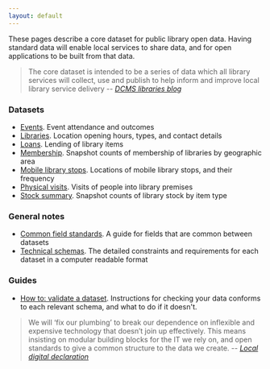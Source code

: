 ```yaml
---
layout: default
---
```


These pages describe a core dataset for public library open data. Having standard data will enable local services to share data, and for open applications to be built from that data.

> The core dataset is intended to be a series of data which all library services will collect, use and publish to help inform and improve local library service delivery
> -- <cite>[DCMS libraries blog](https://dcmslibraries.blog.gov.uk/2019/09/06/libraries-and-open-data/)</cite>

### Datasets

- [Events](./events). Event attendance and outcomes
- [Libraries](./libraries). Location opening hours, types, and contact details
- [Loans](./loans). Lending of library items
- [Membership](./membership). Snapshot counts of membership of libraries by geographic area
- [Mobile library stops](./mobile-library-stops). Locations of mobile library stops, and their frequency
- [Physical visits](./physical-visits). Visits of people into library premises
- [Stock summary](./stock-summary). Snapshot counts of library stock by item type

### General notes

- [Common field standards](./common-fields). A guide for fields that are common between datasets
- [Technical schemas](./technical-schemas). The detailed constraints and requirements for each dataset in a computer readable format

### Guides

- [How to: validate a dataset](./how-to-validate-a-dataset). Instructions for checking your data conforms to each relevant schema, and what to do if it doesn't.

> We will ‘fix our plumbing’ to break our dependence on inflexible and expensive technology that doesn’t join up effectively. This means insisting on modular building blocks for the IT we rely on, and open standards to give a common structure to the data we create.
> -- <cite>[Local digital declaration](https://localdigital.gov.uk/declaration/)</cite>
